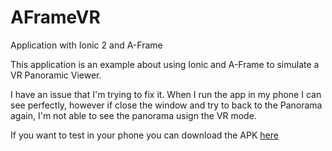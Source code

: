 # AFrameVR
Application with Ionic 2 and A-Frame

This application is an example about using Ionic and A-Frame to simulate a VR Panoramic Viewer.

I have an issue that I'm trying to fix it. When I run the app in my phone I can see perfectly, however if close the window and try to back to the Panorama again, I'm not able to see the panorama usign the VR mode.

If you want to test in your phone you can download the APK <a href="http:\\www.engramadesign.com.br\EngramaVR\android-debug.apk" target="_blank">here</a>